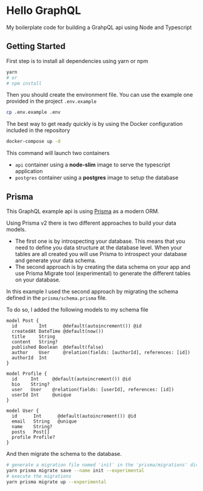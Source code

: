 # Hello GraphQL

My boilerplate code for building a GrahpQL api using Node and Typescript

## Getting Started

First step is to install all dependencies using yarn or npm

```sh
yarn
# or
# npm install
```

Then you should create the environment file. You can use the example one provided in the project
`.env.example`

```sh
cp .env.example .env
```

The best way to get ready quickly is by using the Docker configuration included in the repository

```sh
docker-compose up -d
```

This command will launch two containers

- `api` container using a **node-slim** image to serve the typescript application
- `postgres` container using a **postgres** image to setup the database

## Prisma

This GraphQL example api is using [Prisma](https://www.prisma.io/) as a modern ORM.

Using Prisma v2 there is two different approaches to build your data models.

- The first one is by introspecting your database.
  This means that you need to define you data structure at the database level.
  When your tables are all created you will use Prisma to introspect your database
  and generate your data schema.
- The second approach is by creating the data schema on your app and use
  Prisma Migrate tool (experimental) to generate the different tables on your database.

In this example I used the second approach by migrating the schema defined in the `prisma/schema.prisma` file.

To do so, I added the following models to my schema file

```
model Post {
  id        Int      @default(autoincrement()) @id
  createdAt DateTime @default(now())
  title     String
  content   String?
  published Boolean  @default(false)
  author    User     @relation(fields: [authorId], references: [id])
  authorId  Int
}

model Profile {
  id     Int     @default(autoincrement()) @id
  bio    String?
  user   User    @relation(fields: [userId], references: [id])
  userId Int     @unique
}

model User {
  id      Int      @default(autoincrement()) @id
  email   String   @unique
  name    String?
  posts   Post[]
  profile Profile?
}
```

And then migrate the schema to the database.

```sh
# generate a migration file named 'init' in the 'prisma/migrations' directory
yarn prisma migrate save --name init --experimental
# execute the migrations
yarn prisma migrate up --experimental
```
